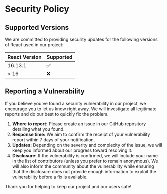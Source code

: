 # Security Policy

## Supported Versions

We are committed to providing security updates for the following versions of React used in our project:

| React Version | Supported          |
| ------------- | ------------------ |
| 16.13.1       | :white_check_mark: |
| < 16          | :x:                |

## Reporting a Vulnerability

If you believe you've found a security vulnerability in our project, we encourage you to let us know right away. We will investigate all legitimate reports and do our best to quickly fix the problem.

1. **Where to report:** Please create an issue in our GitHub repository detailing what you found.
2. **Response time:** We aim to confirm the receipt of your vulnerability report within 7 days of your notification.
3. **Updates:** Depending on the severity and complexity of the issue, we will keep you informed about our progress toward resolving it.
4. **Disclosure:** If the vulnerability is confirmed, we will include your name in the list of contributors (unless you prefer to remain anonymous). We will also inform the community about the vulnerability while ensuring that the disclosure does not provide enough information to exploit the vulnerability before a fix is available.

Thank you for helping to keep our project and our users safe!
